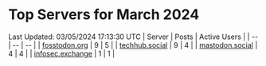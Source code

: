 # Top Servers for March 2024
Last Updated: 03/05/2024 17:13:30 UTC
| Server | Posts | Active Users |
| -- | -- | -- |
| [fosstodon.org](https://fosstodon.org/tags/PowerShell) | 9 | 5 |
| [techhub.social](https://techhub.social/tags/PowerShell) | 9 | 4 |
| [mastodon.social](https://mastodon.social/tags/PowerShell) | 4 | 4 |
| [infosec.exchange](https://infosec.exchange/tags/PowerShell) | 1 | 1 |
